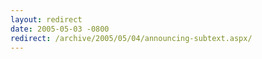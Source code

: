 ```yaml
---
layout: redirect
date: 2005-05-03 -0800
redirect: /archive/2005/05/04/announcing-subtext.aspx/
---
```

